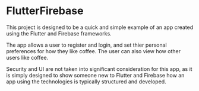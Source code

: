 # FlutterFirebase
This project is designed to be a quick and simple example of an app created using the Flutter and Firebase frameworks.

The app allows a user to register and login, and set thier personal preferences for how they like coffee. The user can also view how other users like coffee.

Security and UI are not taken into significant consideration for this app, as it is simply designed to show someone new to Flutter and Firebase how an app using the technologies is typically structured and developed.
